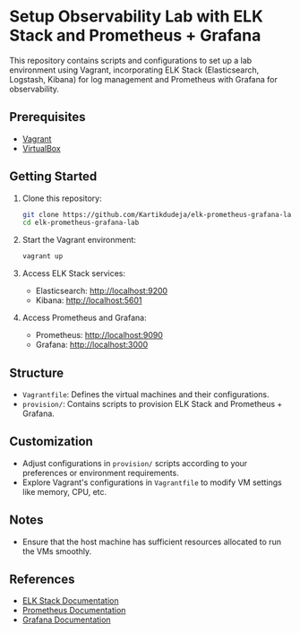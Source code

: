 # Setup Observability Lab with ELK Stack and Prometheus + Grafana

This repository contains scripts and configurations to set up a lab environment using Vagrant, incorporating ELK Stack (Elasticsearch, Logstash, Kibana) for log management and Prometheus with Grafana for observability.

## Prerequisites

- [Vagrant](https://www.vagrantup.com/downloads)
- [VirtualBox](https://www.virtualbox.org/wiki/Downloads)

## Getting Started

1. Clone this repository:

   ```bash
   git clone https://github.com/Kartikdudeja/elk-prometheus-grafana-lab.git
   cd elk-prometheus-grafana-lab
   ```
2. Start the Vagrant environment:

   ```bash
   vagrant up
   ```

3. Access ELK Stack services:

   - Elasticsearch: [http://localhost:9200](http://localhost:9200)
   - Kibana: [http://localhost:5601](http://localhost:5601)

4. Access Prometheus and Grafana:

   - Prometheus: [http://localhost:9090](http://localhost:9090)
   - Grafana: [http://localhost:3000](http://localhost:3000)

## Structure

- `Vagrantfile`: Defines the virtual machines and their configurations.
- `provision/`: Contains scripts to provision ELK Stack and Prometheus + Grafana.

## Customization

- Adjust configurations in `provision/` scripts according to your preferences or environment requirements.
- Explore Vagrant's configurations in `Vagrantfile` to modify VM settings like memory, CPU, etc.

## Notes

- Ensure that the host machine has sufficient resources allocated to run the VMs smoothly.

## References

- [ELK Stack Documentation](https://www.elastic.co/guide/index.html)
- [Prometheus Documentation](https://prometheus.io/docs/)
- [Grafana Documentation](https://grafana.com/docs/)
